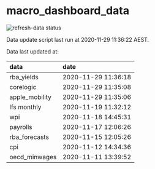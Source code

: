 
<!-- README.md is generated from README.Rmd. Please edit that file -->

# macro\_dashboard\_data

<!-- badges: start -->

![refresh-data
status](https://github.com/MattCowgill/macro_dashboard_data/workflows/refresh-data/badge.svg)

<!-- badges: end -->

Data update script last run at 2020-11-29 11:36:22 AEST.

Data last updated at:

| data            | date                |
| :-------------- | :------------------ |
| rba\_yields     | 2020-11-29 11:36:18 |
| corelogic       | 2020-11-29 11:35:08 |
| apple\_mobility | 2020-11-29 11:35:06 |
| lfs monthly     | 2020-11-19 11:32:12 |
| wpi             | 2020-11-18 14:45:31 |
| payrolls        | 2020-11-17 12:06:26 |
| rba\_forecasts  | 2020-11-15 12:05:26 |
| cpi             | 2020-11-12 14:34:36 |
| oecd\_minwages  | 2020-11-11 13:39:52 |
